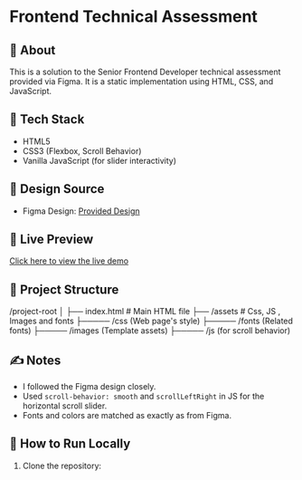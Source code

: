 # Frontend Technical Assessment

## 🧪 About
This is a solution to the Senior Frontend Developer technical assessment provided via Figma. It is a static implementation using HTML, CSS, and JavaScript.

## 🔧 Tech Stack
- HTML5
- CSS3 (Flexbox, Scroll Behavior)
- Vanilla JavaScript (for slider interactivity)

## 🎨 Design Source
- Figma Design: [Provided Design](https://www.figma.com/design/Y01If8ogqOuzBr4r5wzLsP/Technical-Assessment-%235?m=auto&t=u295hEJZ8RMH317z-6)

## 🚀 Live Preview
[Click here to view the live demo](https://eustack10.github.io/assessment/)  


## 📁 Project Structure
/project-root
│
├── index.html # Main HTML file
├── /assets # Css, JS , Images and fonts
├───── /css (Web page's style)
├───── /fonts (Related fonts)
├───── /images (Template assets)
├───── /js (for scroll behavior)

## ✍️ Notes
- I followed the Figma design closely.
- Used `scroll-behavior: smooth` and `scrollLeftRight` in JS for the horizontal scroll slider.
- Fonts and colors are matched as exactly as from Figma.

## 📌 How to Run Locally
1. Clone the repository: